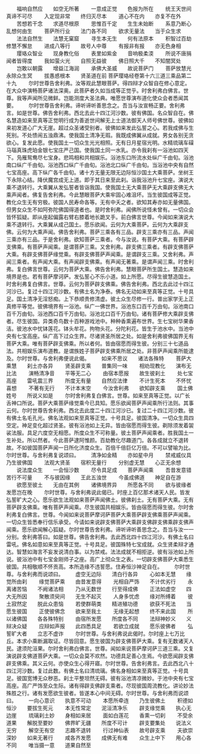 <!-- { "loadSidebar": true } -->
　　福响自然应　　如空无所著
　　一意成正觉　　色报为所在
　　统王天世间　　真谛不可尽
　　入定现非常　　终归灭尽本
　　道心不在内　　亦复不在外
　　苦想若干念　　求道尽根原
　　思惟百千定　　生生未始断
　　系意乃断心　　乱想何由生
　　菩萨所行业　　法门各不同
　　欲求无量法　　当于众生求
　　法法自然生　　法慧无窠窟
　　寻生本无生　　何有法原本
　　积智过百劫　　修慧不懈怠
　　进成八等行　　故号人中尊
　　有报非有报　　亦无色身相
　　璎珞众智业　　现身教化俗
　　表里如紫金　　音响极柔渜
　　所说不唐捐　　闻者皆得度
　　我如萤火光　　自照无益彼
　　佛日照大千　　不知闇冥处
　　岂敢以朝露　　增益江海润
　　承佛大圣威　　故说菩萨门
　　菩萨放慧光　　永除众生冥
　　拔愚惑根本　　贤圣道在前
菩萨璎珞经卷第十六三道三乘品第二十九
　　尔时世尊告舍利弗。汝等观此慧眼菩萨。得四辩才众智自在修心意定。在大众中演畅菩萨诸法深奥。此菩萨者久如当成等正觉乎。时舍利弗白佛言。世尊。我等声闻所见微鲜。岂能测度大圣法典。唯愿世尊演布道化使众会者悉闻其要。
　　尔时世尊告舍利弗。谛听谛听善思念之。吾当与汝宣畅正要。舍利弗言。如是世尊。佛告舍利弗。西北去此十四江河沙数。彼有佛国。名众智自在。佛名慧造如来至真等正觉明行成为善逝世间解无上士道法御天人师号佛世尊。彼佛如来初发道心广大无崖。超过众圣诸受别者。彼佛如来发此弘誓之心。若我成佛与生死别。不处愦闹五浊鼎沸。使我国土清净无瑕。我既成佛翼从成就。男女各别无贪欲心。复发此愿。使我国土一切众生光光相照。无有日月星宿光明。水精琉璃车磲马瑙真珠虎珀金银七宝庄严己国。使我国土同一水乳。亦令我刹有一浴池如四天下。凫雁鸳鸯尽七宝身。悲鸣相和共相娱乐。浴池东口所流水处纵广千由旬。浴池南口纵广千由旬。浴池西口纵广千由旬。浴池北口纵广千由旬。当浴池中央有自然七宝高座。高下纵广各千由旬。诸十方无量无限无边际恒沙国土大乘菩萨。坐树王下永除心结。降伏魔宫成无上道。即于其日来至此刹。诣我浴池升七宝座。演说大乘不退转行。大乘翼从发弘誓者皆诣我国。使我国土无大乘菩萨无大乘辟支佛无大乘声闻者。佛复告舍利弗。今此慧眼菩萨大乘牢固心难沮坏。当生彼国成等正觉。教化众生无有穷极。彼国人民寿命各等。无有中夭之者。欲知其寿亦如无量佛国。但男女众生不如阿弥陀佛国得道者也。是时舍利弗。闻佛所说怪未曾有。一切众会皆怀狐疑。即从座起偏露右臂右膝着地长跪叉手。前白佛言世尊。今闻如来演说大乘不退转行。大乘翼从成己国土。愿乐欲闻。云何为大乘菩萨。云何为大乘辟支佛。云何为大乘声闻。佛告舍利弗。菩萨三乘各有三品。辟支三乘亦有三品。声闻三乘亦有三品。于是舍利弗。欲知菩萨三乘者。今与汝说。有菩萨大乘。有菩萨辟支佛乘。有菩萨声闻乘。是谓菩萨三乘。又舍利弗。辟支佛三乘者。有辟支佛菩萨大乘。有辟支佛菩萨缘觉乘。有辟支佛菩萨声闻乘。是谓辟支三乘。又舍利弗。声闻三乘者。有声闻大乘。有声闻辟支佛乘。有声闻无著乘。是谓声闻三乘。时舍利弗。复白佛言世尊。云何为菩萨大乘。佛告舍利弗。慧眼菩萨所生国土。慧造如来境界是也。若有菩萨摩诃萨。发弘誓心不乐小道。如上所愿。尽得生彼慧造国土。时舍利弗复白佛言。世尊。云何为菩萨辟支佛乘。佛告舍利弗。西北去此过十四江河沙已。复过十四江河沙数。有佛土名为净泰。佛名无动如来至真等正觉。十号具足。国土清净无淫怒痴。上下恭顺贵修清虚。彼土众生尽修一行。普出家学无上正真修平等觉。彼佛境界有一浴池。纵广一佛世界。浴池东口百千万由旬。浴池南口百千万由旬。浴池西口百千万由旬。浴池北口百千万由旬。诸有菩萨修大乘辟支佛者。尽生彼国。异类奇鸟数十百种游戏池中。种种香熏遍布世界。生七宝树华果香洁。彼池水中忧钵莲花。钵头牟花。拘物头花。分陀利花。皆生于池水中。当池中央有七宝高座。纵广高下过众生界。尽诸贤圣所居之处。如是舍利弗彼佛国界无有菩萨大乘。唯有菩萨辟支佛乘。所以者何。皆由宿愿而得生彼。分别三十七道品法。共相娱乐演布道教。是谓族姓子菩萨辟支佛乘所居之处。非菩萨声闻乘所能逮及。尔时世尊。与舍利弗便说此偈。
　　如来不思议　　诸法各殊特
　　菩萨大乘慧　　刹土亦各异
　　贤圣辟支乘　　普集同一味
　　相劝现教化　　演布无比法
　　演畅清净音　　平等无二心
　　由宿本愿报　　故生彼刹土
　　处七宝高座　　雷吼震三界
　　所度无有量　　自然应法律
　　不计生死本　　不怀忧喜想
　　不著有无行　　不计本末空
　　今汝舍利弗　　欲知辟支乘
　　国土佛姓号　　所说义如是
　　尔时舍利弗复白佛言。世尊。如来至真等正觉。以广长舌神口所说。菩萨大乘菩萨缘觉乘今已具知。愿乐欲闻菩萨声闻乘所行法则。其事云何。尔时世尊告舍利弗。西北去此度二十四江河沙已。复过二十四江河沙数。彼有佛土名毛孔光。佛名法观如来至真等正觉。十号具足。彼国清净。一切众生具四空定。神足变化超过贤圣。彼有浴池如上无异。皆由宿愿而得生彼。剃除须发着袈裟法服。具足六度空无相愿。所度众生不可称量。彼土菩萨声闻乘者。胜我国土一生补处。所以然者。今此菩萨逮阿惟颜。百劫教化尽趣道门。各各成就立不退转故。不如彼国菩萨声闻一日所化济度众生。百倍千倍巨亿万倍。不可以譬喻为比。尔时世尊。与舍利弗复说颂曰。
　　清净如金精　　亦如星中月
　　禁戒威仪具　　乃生彼佛国
　　法观大贤圣　　宿积无量行
　　分别虚无慧　　心正无余想
　　说法度众生　　一会恒沙数
　　尽令具足成　　菩萨声闻乘
　　吾昔发意错　　苦行不可量
　　不与彼因缘　　王此五浊世
　　今虽成佛道　　神足自在游
　　欲愿至彼土　　无由在其例
　　诸佛境界异　　所愿各不同
　　欲与彼缘者　　发愿岂在晚
　　尔时世尊。与舍利弗说此偈已。时座上百亿那术诸天人民。皆发弘誓旷大之心。愿乐欲生法观如来菩萨声闻佛土。彼佛刹土。无有菩萨大乘。无有菩萨辟支佛乘。唯有菩萨声闻乘。尽生彼国共相娱乐。皆由宿愿而得生彼。尔时舍利弗复白佛言。世尊。今闻如来说菩萨摩诃萨菩萨大乘菩萨辟支佛乘菩萨声闻乘。一切众生皆悉奉行信乐承受。今请如来说辟支佛菩萨大乘辟支佛辟支佛乘辟支佛声闻乘。愿乐欲闻解心狐疑。尔时世尊告舍利弗。谛听谛听善思念之。吾当与汝一一分别。舍利弗答曰。如是世尊。佛告舍利弗。去此西北四十四江河沙。有佛土名曰雷吼。佛名如意如来至真等正觉。十号具足。彼国殊特七宝成就。众生贤柔辩才通达。智慧如海言不妄发说清白事。以为禁戒。法法成就不相拒逆。彼有浴池如上所说。彼浴池中有七宝金刚师子之座。高广上彻众生之表。一切辟支佛菩萨大乘悉生彼国。共相敬顺不怀贡高。本所造缘不违誓愿。住寿恒沙神足自在。
　　尔时世尊。与舍利弗而说颂曰。
　　虚空无边际　　清白行各异
　　心如本无慧　　缘觉所由刹
　　缘觉菩萨乘　　由昔发意得
　　光相自严饰　　不计优劣行
　　永离诸苦恼　　不阙诸法相
　　乃从无数世　　行至得成佛
　　正法如虚空　　四大无所因
　　聚散须臾间　　无生不起灭
　　人身多忧虑　　缘对所缚着
　　彼土寂然定　　脱此众患恼
　　若使群萌类　　精进殖功德
　　欲获不死法　　当愿生彼国
　　正使彼佛念　　欲来至我土
　　无缘无起想　　终不来此国
　　所以诸佛国　　各各殊特别
　　由宿所发愿　　所度各不同
　　法辩神妙义　　义辩决众疑
　　应辩如声报　　此四悉具足
　　若欲立成就　　愿乐彼佛者
　　弘誓旷大者　　立志不虚诈
　　尔时世尊。与舍利弗说此偈时。尔时座上七万比丘。本求小乘断漏取证。尽皆回意。愿生彼国为辟支佛菩萨大乘。复有无数诸天人民。逮须陀洹果。尔时舍利弗白佛言。世尊。闻如来说菩萨摩诃萨三道三乘。又复演说辟支佛道菩萨大乘。一切众会莫不欢然。功德具足善心生焉。今欲愿闻辟支佛辟支佛乘。其义云何。亦使众生心得开寤。尔时世尊。告舍利弗言。去此西北八十四江河沙数。复过此数。有佛土名曰清琉璃。佛名身相如来至真等正觉。十号具足。彼国宽博无众秽恶。刹土平整坦然无碍。彼有浴池清凉微妙。于池中央有七宝高座。高广严饰至众生际。诸有得辟支佛辟支乘者。尽现彼国周流教化。讲论妙法殊胜之行。诸有发愿欲生彼者。皆遂本心中间无碍。尔时世尊。与舍利弗而说颂曰。
　　一向心意识　　执意不可动
　　本愿所牵连　　乃生彼佛土
　　积德如恒沙　　要拔生死元
　　本无性常定　　泥洹清净乐
　　辟支缘觉乘　　执心无边崖
　　琉璃刹土妙　　身相如来居
　　面如白莲花　　香熏一切刹
　　不受余道果　　解脱至要妙
　　佛界旷无疆　　所度不可计
　　辟支要集处　　说法义无穷
　　解空无有空　　志趣不退转
　　行过神仙表　　故号辟支乘
　　夫欲崇深妙　　如来无著行
　　咸各齐发愿　　成佛无有难
　　众生上中下　　用心各不同
　　唯当摄一意　　道果自然至
